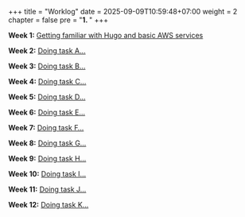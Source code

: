 +++
title = "Worklog"
date = 2025-09-09T10:59:48+07:00
weight = 2
chapter = false
pre = "<b>1. </b>"
+++


**Week 1:** [Getting familiar with Hugo and basic AWS services](#)

**Week 2:** [Doing task A…](#)

**Week 3:** [Doing task B…](#)

**Week 4:** [Doing task C…](#)

**Week 5:** [Doing task D…](#)

**Week 6:** [Doing task E…](#)

**Week 7:** [Doing task F…](#)

**Week 8:** [Doing task G…](#)

**Week 9:** [Doing task H…](#)

**Week 10:** [Doing task I…](#)

**Week 11:** [Doing task J…](#)

**Week 12:** [Doing task K…](#)
